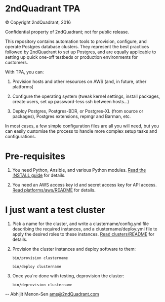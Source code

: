 2ndQuadrant TPA
===============

© Copyright 2ndQuadrant, 2016

Confidential property of 2ndQuadrant; not for public release.

This repository contains automation tools to provision, configure, and
operate Postgres database clusters. They represent the best practices
followed by 2ndQuadrant to set up Postgres, and are equally applicable
to setting up quick one-off testbeds or production environments for
customers.

With TPA, you can:

1. Provision hosts and other resources on AWS (and, in future, other
   platforms)

2. Configure the operating system (tweak kernel settings, install
   packages, create users, set up password-less ssh between hosts…)

3. Deploy Postgres, Postgres-BDR, or Postgres-XL (from source or
   packages), Postgres extensions, repmgr and Barman, etc.

In most cases, a few simple configuration files are all you will need,
but you can easily customise the process to handle more complex setup
tasks and configurations.

Pre-requisites
==============

1. You need Python, Ansible, and various Python modules.
   [Read the INSTALL guide](INSTALL.md) for details.

2. You need an AWS access key id and secret access key for API access.
   [Read platforms/aws/README](platforms/aws/README.md) for details.

I just want a test cluster
==========================

1. Pick a name for the cluster, and write a clustername/config.yml file
   describing the required instances, and a clustername/deploy.yml file
   to apply the desired roles to these instances.
   [Read clusters/README](clusters/README.md) for details.
    
2. Provision the cluster instances and deploy software to them:

   ```
   bin/provision clustername

   bin/deploy clustername
   ```

3. Once you're done with testing, deprovision the cluster:

   ```
   bin/deprovision clustername
   ```

--
Abhijit Menon-Sen <ams@2ndQuadrant.com>
